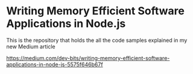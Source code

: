 # Writing Memory Efficient Software Applications in Node.js

This is the repository that holds the all the code samples explained in my new Medium article

https://medium.com/dev-bits/writing-memory-efficient-software-applications-in-node-js-5575f646b67f
